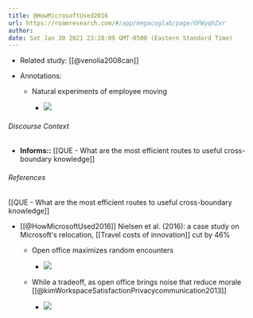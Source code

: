 ```yaml
---
title: @HowMicrosoftUsed2016
url: https://roamresearch.com/#/app/megacoglab/page/OFWyqhZxr
author: 
date: Sat Jan 30 2021 23:28:09 GMT-0500 (Eastern Standard Time)
---
```


- Related study: [[@venolia2008can]]
- Annotations:

    - Natural experiments of employee moving

        - ![](https://firebasestorage.googleapis.com/v0/b/firescript-577a2.appspot.com/o/imgs%2Fapp%2Fmegacoglab%2FehHGbq2QMy.png?alt=media&token=98e8c2f5-50b4-4865-88aa-7cd1ab3b03b5)

###### Discourse Context

- **Informs::** [[QUE - What are the most efficient routes to useful cross-boundary knowledge]]

###### References

[[QUE - What are the most efficient routes to useful cross-boundary knowledge]]

- [[@HowMicrosoftUsed2016]] Nielsen et al. (2016): a case study on Microsoft's relocation, [[Travel costs of innovation]] cut by 46%

    - Open office maximizes random encounters

        - ![](https://firebasestorage.googleapis.com/v0/b/firescript-577a2.appspot.com/o/imgs%2Fapp%2Fmegacoglab%2FbZb8qyNAFD.png?alt=media&token=9aab3fa9-f011-4721-afad-50617eeaf6da)

    - While a tradeoff, as open office brings noise that reduce morale [[@kimWorkspaceSatisfactionPrivacycommunication2013]]

        - ![](https://firebasestorage.googleapis.com/v0/b/firescript-577a2.appspot.com/o/imgs%2Fapp%2Fmegacoglab%2FdUNrLSCPHr.png?alt=media&token=4e780ded-ffdf-4053-b452-1065f4cd0dff)
